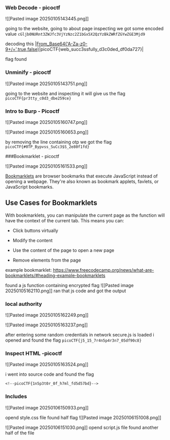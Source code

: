 
### Web Decode - picoctf

![[Pasted image 20250105143445.png]]

going to the website, going to about page inspecting we got some encoded value  `cGljb0NURnt3ZWJfc3VjYzNzc2Z1bGx5X2QzYzBkZWRfZGYwZGE3Mjd9`

decoding this 
|[From_Base64('A-Za-z0-9+/=',true,false)](https://gchq.github.io/CyberChef/#recipe=From_Base64('A-Za-z0-9%2B/%3D',true,false))|picoCTF{web_succ3ssfully_d3c0ded_df0da727}|

flag found 


### Unminify - picoctf

![[Pasted image 20250105143751.png]]


going to the website and inspecting it will give us the flag `picoCTF{pr3tty_c0d3_dbe259ce}`


### Intro to Burp - Picoctf

![[Pasted image 20250105160747.png]]


![[Pasted image 20250105160653.png]]

by removing the line containing otp we got the flag 
`picoCTF{#0TP_Bypvss_SuCc3$S_2e80f1fd}`


###Bookmarklet - picoctf

![[Pasted image 20250105161533.png]]

[Bookmarklets](https://en.wikipedia.org/wiki/Bookmarklet) are browser bookmarks that execute JavaScript instead of opening a webpage. They're also known as bookmark applets, favlets, or JavaScript bookmarks.


## Use Cases for Bookmarklets

With bookmarklets, you can manipulate the current page as the function will have the context of the current tab. This means you can:

- Click buttons virtually
    
- Modify the content
    
- Use the content of the page to open a new page
    
- Remove elements from the page

example bookmarklet: https://www.freecodecamp.org/news/what-are-bookmarklets/#heading-example-bookmarklets

found a js function containing encrypted flag 
![[Pasted image 20250105162110.png]]
ran that js code and got the output 


### local authority 

![[Pasted image 20250105162249.png]]

![[Pasted image 20250105163237.png]]

after entering some random credentials in network secure.js is loaded i opened and found the flag 
`picoCTF{j5_15_7r4n5p4r3n7_05df90c8}`


### Inspect HTML -picoctf

![[Pasted image 20250105163524.png]]

i went into source code and found the flag 

`<!--picoCTF{1n5p3t0r_0f_h7ml_fd5d57bd}-->`


### Includes

![[Pasted image 20250106150933.png]]

opend style.css file found half flag 
![[Pasted image 20250106151008.png]]

![[Pasted image 20250106151030.png]]
opend script.js file found another half of the file 